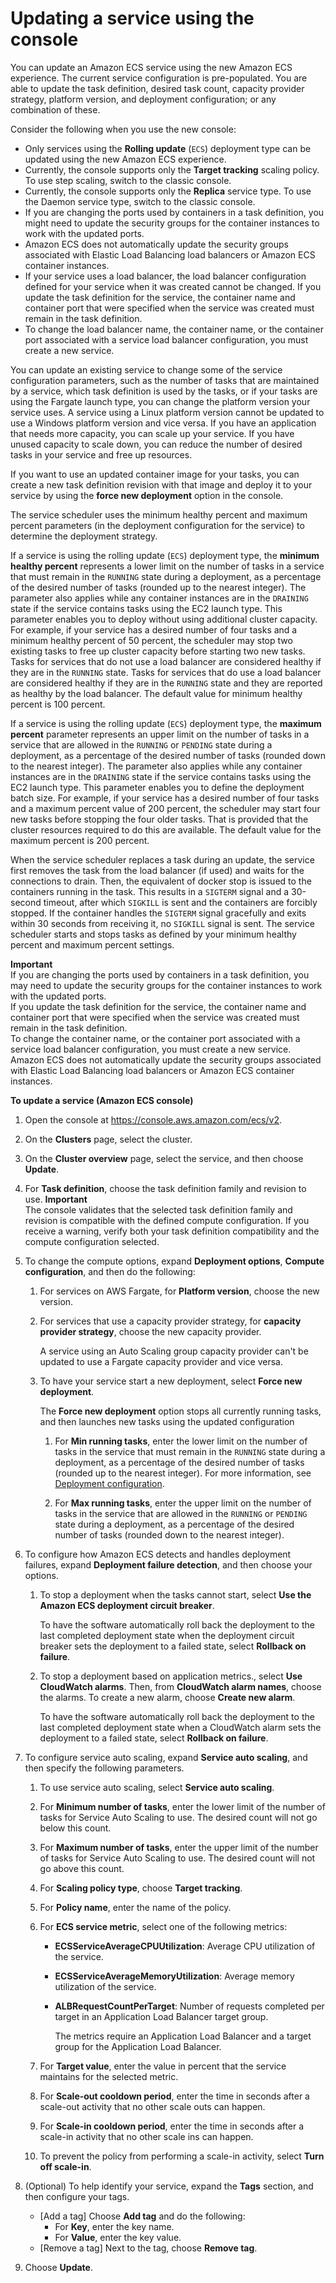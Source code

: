# Updating a service using the console<a name="update-service-console-v2"></a>

You can update an Amazon ECS service using the new Amazon ECS experience\. The current service configuration is pre\-populated\. You are able to update the task definition, desired task count, capacity provider strategy, platform version, and deployment configuration; or any combination of these\.

Consider the following when you use the new console:
+ Only services using the **Rolling update** \(`ECS`\) deployment type can be updated using the new Amazon ECS experience\.
+ Currently, the console supports only the **Target tracking** scaling policy\. To use step scaling, switch to the classic console\.
+ Currently, the console supports only the **Replica** service type\. To use the Daemon service type, switch to the classic console\.
+ If you are changing the ports used by containers in a task definition, you might need to update the security groups for the container instances to work with the updated ports\.
+ Amazon ECS does not automatically update the security groups associated with Elastic Load Balancing load balancers or Amazon ECS container instances\.
+ If your service uses a load balancer, the load balancer configuration defined for your service when it was created cannot be changed\. If you update the task definition for the service, the container name and container port that were specified when the service was created must remain in the task definition\.
+ To change the load balancer name, the container name, or the container port associated with a service load balancer configuration, you must create a new service\.

You can update an existing service to change some of the service configuration parameters, such as the number of tasks that are maintained by a service, which task definition is used by the tasks, or if your tasks are using the Fargate launch type, you can change the platform version your service uses\. A service using a Linux platform version cannot be updated to use a Windows platform version and vice versa\. If you have an application that needs more capacity, you can scale up your service\. If you have unused capacity to scale down, you can reduce the number of desired tasks in your service and free up resources\.

If you want to use an updated container image for your tasks, you can create a new task definition revision with that image and deploy it to your service by using the **force new deployment** option in the console\.

The service scheduler uses the minimum healthy percent and maximum percent parameters \(in the deployment configuration for the service\) to determine the deployment strategy\.

If a service is using the rolling update \(`ECS`\) deployment type, the **minimum healthy percent** represents a lower limit on the number of tasks in a service that must remain in the `RUNNING` state during a deployment, as a percentage of the desired number of tasks \(rounded up to the nearest integer\)\. The parameter also applies while any container instances are in the `DRAINING` state if the service contains tasks using the EC2 launch type\. This parameter enables you to deploy without using additional cluster capacity\. For example, if your service has a desired number of four tasks and a minimum healthy percent of 50 percent, the scheduler may stop two existing tasks to free up cluster capacity before starting two new tasks\. Tasks for services that do not use a load balancer are considered healthy if they are in the `RUNNING` state\. Tasks for services that do use a load balancer are considered healthy if they are in the `RUNNING` state and they are reported as healthy by the load balancer\. The default value for minimum healthy percent is 100 percent\.

If a service is using the rolling update \(`ECS`\) deployment type, the **maximum percent** parameter represents an upper limit on the number of tasks in a service that are allowed in the `RUNNING` or `PENDING` state during a deployment, as a percentage of the desired number of tasks \(rounded down to the nearest integer\)\. The parameter also applies while any container instances are in the `DRAINING` state if the service contains tasks using the EC2 launch type\. This parameter enables you to define the deployment batch size\. For example, if your service has a desired number of four tasks and a maximum percent value of 200 percent, the scheduler may start four new tasks before stopping the four older tasks\. That is provided that the cluster resources required to do this are available\. The default value for the maximum percent is 200 percent\.

When the service scheduler replaces a task during an update, the service first removes the task from the load balancer \(if used\) and waits for the connections to drain\. Then, the equivalent of docker stop is issued to the containers running in the task\. This results in a `SIGTERM` signal and a 30\-second timeout, after which `SIGKILL` is sent and the containers are forcibly stopped\. If the container handles the `SIGTERM` signal gracefully and exits within 30 seconds from receiving it, no `SIGKILL` signal is sent\. The service scheduler starts and stops tasks as defined by your minimum healthy percent and maximum percent settings\. 

**Important**  
If you are changing the ports used by containers in a task definition, you may need to update the security groups for the container instances to work with the updated ports\.  
If you update the task definition for the service, the container name and container port that were specified when the service was created must remain in the task definition\.  
To change the container name, or the container port associated with a service load balancer configuration, you must create a new service\.  
Amazon ECS does not automatically update the security groups associated with Elastic Load Balancing load balancers or Amazon ECS container instances\.

**To update a service \(Amazon ECS console\)**

1. Open the console at [https://console\.aws\.amazon\.com/ecs/v2](https://console.aws.amazon.com/ecs/v2)\.

1. On the **Clusters** page, select the cluster\.

1. On the **Cluster overview** page, select the service, and then choose **Update**\.

1. For **Task definition**, choose the task definition family and revision to use\.
**Important**  
The console validates that the selected task definition family and revision is compatible with the defined compute configuration\. If you receive a warning, verify both your task definition compatibility and the compute configuration selected\.

1. To change the compute options, expand **Deployment options**, **Compute configuration**, and then do the following: 

   1. For services on AWS Fargate, for **Platform version**, choose the new version\.

   1. For services that use a capacity provider strategy, for **capacity provider strategy**, choose the new capacity provider\.

      A service using an Auto Scaling group capacity provider can't be updated to use a Fargate capacity provider and vice versa\.

   1. To have your service start a new deployment, select **Force new deployment**\.

      The **Force new deployment** option stops all currently running tasks, and then launches new tasks using the updated configuration

      1. For **Min running tasks**, enter the lower limit on the number of tasks in the service that must remain in the `RUNNING` state during a deployment, as a percentage of the desired number of tasks \(rounded up to the nearest integer\)\. For more information, see [Deployment configuration](https://docs.aws.amazon.com/AmazonECS/latest/developerguide/service_definition_parameters.html#sd-deploymentconfiguration)\.

      1. For **Max running tasks**, enter the upper limit on the number of tasks in the service that are allowed in the `RUNNING` or `PENDING` state during a deployment, as a percentage of the desired number of tasks \(rounded down to the nearest integer\)\.

1. To configure how Amazon ECS detects and handles deployment failures, expand **Deployment failure detection**, and then choose your options\. 

   1. To stop a deployment when the tasks cannot start, select **Use the Amazon ECS deployment circuit breaker**\.

      To have the software automatically roll back the deployment to the last completed deployment state when the deployment circuit breaker sets the deployment to a failed state, select **Rollback on failure**\.

   1. To stop a deployment based on application metrics\., select **Use CloudWatch alarms**\. Then, from **CloudWatch alarm names**, choose the alarms\. To create a new alarm, choose **Create new alarm**\.

      To have the software automatically roll back the deployment to the last completed deployment state when a CloudWatch alarm sets the deployment to a failed state, select **Rollback on failure**\.

1. To configure service auto scaling, expand **Service auto scaling**, and then specify the following parameters\.

   1. To use service auto scaling, select **Service auto scaling**\.

   1. For **Minimum number of tasks**, enter the lower limit of the number of tasks for Service Auto Scaling to use\. The desired count will not go below this count\.

   1. For **Maximum number of tasks**, enter the upper limit of the number of tasks for Service Auto Scaling to use\. The desired count will not go above this count\.

   1. For **Scaling policy type**, choose **Target tracking**\.

   1. For **Policy name**, enter the name of the policy\.

   1. For **ECS service metric**, select one of the following metrics:
      + **ECSServiceAverageCPUUtilization**: Average CPU utilization of the service\. 
      + **ECSServiceAverageMemoryUtilization**: Average memory utilization of the service\. 
      + **ALBRequestCountPerTarget**: Number of requests completed per target in an Application Load Balancer target group\. 

        The metrics require an Application Load Balancer and a target group for the Application Load Balancer\.

   1. For **Target value**, enter the value in percent that the service maintains for the selected metric\.

   1. For **Scale\-out cooldown period**, enter the time in seconds after a scale\-out activity that no other scale outs can happen\.

   1. For **Scale\-in cooldown period**, enter the time in seconds after a scale\-in activity that no other scale ins can happen\.

   1. To prevent the policy from performing a scale\-in activity, select **Turn off scale\-in**\.

1. \(Optional\) To help identify your service, expand the **Tags** section, and then configure your tags\.
   + \[Add a tag\] Choose **Add tag** and do the following:
     + For **Key**, enter the key name\.
     + For **Value**, enter the key value\.
   + \[Remove a tag\] Next to the tag, choose **Remove tag**\.

1. Choose **Update**\.